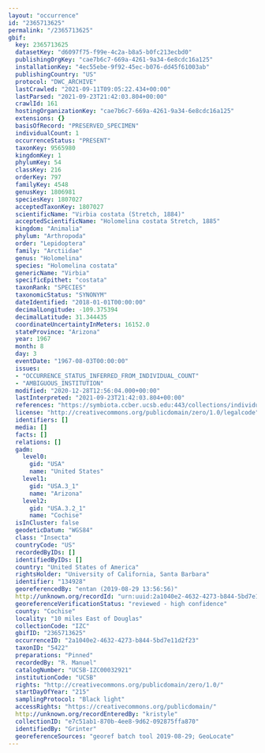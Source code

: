 ```yaml
---
layout: "occurrence"
id: "2365713625"
permalink: "/2365713625"
gbif:
  key: 2365713625
  datasetKey: "d6097f75-f99e-4c2a-b8a5-b0fc213ecbd0"
  publishingOrgKey: "cae7b6c7-669a-4261-9a34-6e8cdc16a125"
  installationKey: "4ec55ebe-9f92-45ec-b076-dd45f61003ab"
  publishingCountry: "US"
  protocol: "DWC_ARCHIVE"
  lastCrawled: "2021-09-11T09:05:22.434+00:00"
  lastParsed: "2021-09-23T21:42:03.804+00:00"
  crawlId: 161
  hostingOrganizationKey: "cae7b6c7-669a-4261-9a34-6e8cdc16a125"
  extensions: {}
  basisOfRecord: "PRESERVED_SPECIMEN"
  individualCount: 1
  occurrenceStatus: "PRESENT"
  taxonKey: 9565980
  kingdomKey: 1
  phylumKey: 54
  classKey: 216
  orderKey: 797
  familyKey: 4548
  genusKey: 1806981
  speciesKey: 1807027
  acceptedTaxonKey: 1807027
  scientificName: "Virbia costata (Stretch, 1884)"
  acceptedScientificName: "Holomelina costata Stretch, 1885"
  kingdom: "Animalia"
  phylum: "Arthropoda"
  order: "Lepidoptera"
  family: "Arctiidae"
  genus: "Holomelina"
  species: "Holomelina costata"
  genericName: "Virbia"
  specificEpithet: "costata"
  taxonRank: "SPECIES"
  taxonomicStatus: "SYNONYM"
  dateIdentified: "2018-01-01T00:00:00"
  decimalLongitude: -109.375394
  decimalLatitude: 31.344435
  coordinateUncertaintyInMeters: 16152.0
  stateProvince: "Arizona"
  year: 1967
  month: 8
  day: 3
  eventDate: "1967-08-03T00:00:00"
  issues:
  - "OCCURRENCE_STATUS_INFERRED_FROM_INDIVIDUAL_COUNT"
  - "AMBIGUOUS_INSTITUTION"
  modified: "2020-12-28T12:56:04.000+00:00"
  lastInterpreted: "2021-09-23T21:42:03.804+00:00"
  references: "https://symbiota.ccber.ucsb.edu:443/collections/individual/index.php?occid=134928"
  license: "http://creativecommons.org/publicdomain/zero/1.0/legalcode"
  identifiers: []
  media: []
  facts: []
  relations: []
  gadm:
    level0:
      gid: "USA"
      name: "United States"
    level1:
      gid: "USA.3_1"
      name: "Arizona"
    level2:
      gid: "USA.3.2_1"
      name: "Cochise"
  isInCluster: false
  geodeticDatum: "WGS84"
  class: "Insecta"
  countryCode: "US"
  recordedByIDs: []
  identifiedByIDs: []
  country: "United States of America"
  rightsHolder: "University of California, Santa Barbara"
  identifier: "134928"
  georeferencedBy: "entan (2019-08-29 13:56:56)"
  http://unknown.org/recordId: "urn:uuid:2a1040e2-4632-4273-b844-5bd7e11d2f23"
  georeferenceVerificationStatus: "reviewed - high confidence"
  county: "Cochise"
  locality: "10 miles East of Douglas"
  collectionCode: "IZC"
  gbifID: "2365713625"
  occurrenceID: "2a1040e2-4632-4273-b844-5bd7e11d2f23"
  taxonID: "5422"
  preparations: "Pinned"
  recordedBy: "R. Manuel"
  catalogNumber: "UCSB-IZC00032921"
  institutionCode: "UCSB"
  rights: "http://creativecommons.org/publicdomain/zero/1.0/"
  startDayOfYear: "215"
  samplingProtocol: "Black light"
  accessRights: "https://creativecommons.org/publicdomain/"
  http://unknown.org/recordEnteredBy: "kristyle"
  collectionID: "e7c51ab1-870b-4ee8-9d62-092875ffa870"
  identifiedBy: "Grinter"
  georeferenceSources: "georef batch tool 2019-08-29; GeoLocate"
---
```

